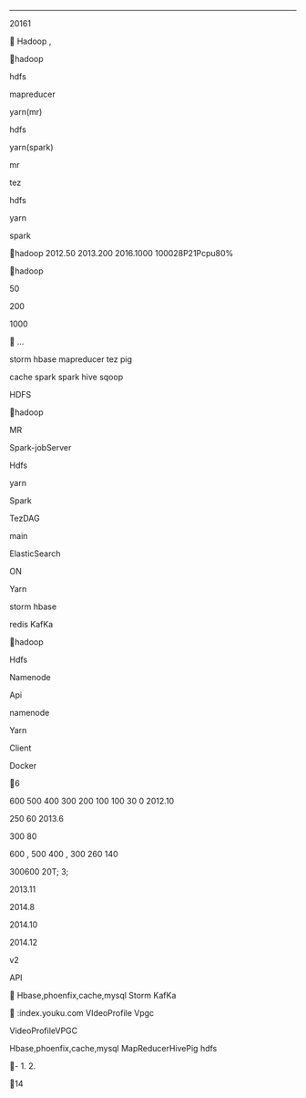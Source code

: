 
----
 20161


Hadoop  , 

hadoop

hdfs

mapreducer

yarn(mr)

hdfs

yarn(spark)

mr

tez

hdfs

yarn 

spark 

hadoop
2012.50
2013.200
2016.1000 100028P21Pcpu80%

hadoop

50 



 




200 



 

 

 

 



1000 


 


  

  

 



        ...







storm hbase mapreducer tez pig



 

 

cache spark spark hive sqoop

















HDFS

    

hadoop

MR

Spark-jobServer

Hdfs    





 

 



yarn

Spark

TezDAG

 main

ElasticSearch







 ON

Yarn

storm hbase

redis KafKa



   
  
  

hadoop

Hdfs

Namenode 



Api

namenode

Yarn

 







Client

Docker 



6

600
500
400
300
200 100
100 30
0 2012.10

250 60
2013.6

300 80

600 , 500
400
, 300 260
140

300600 20T; 3;

2013.11

2014.8

2014.10

2014.12

 

 





v2     

  

API 


 Hbase,phoenfix,cache,mysql
Storm KafKa



:index.youku.com VIdeoProfile 
Vpgc 



 VideoProfileVPGC



Hbase,phoenfix,cache,mysql MapReducerHivePig hdfs 

-
1. 
2.   

14

